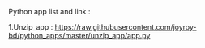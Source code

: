 Python app list and link : 

1.Unzip_app : https://raw.githubusercontent.com/joyroy-bd/python_apps/master/unzip_app/app.py
